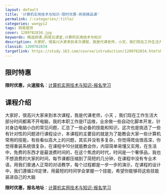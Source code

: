 ```yaml
---
layout: default
title: '计算机实用技术与知识-限时优惠-网易精品课'
permalink: /:categories/:title/
categories: wangyi2
tags: 网易提供
cover: 1209762834.jpg
keywords: 精选网课,网易云课堂,计算机实用技术与知识
description: 大家好，很高兴大家来到本次课程，我是代课老师，小天，我们现在工作生活大部分时间都离不开电脑，我的本职工作是IT运维，业余
classid: 1209762834
targetlink: https://study.163.com/course/introduction/1209762834.htm?share=1&shareId=1025206652&utm_campaign=share&utm_medium=iphoneShare&utm_source=&utm_u=1025206652
---
```


## 限时特惠

**限时优惠，火速报名**：[计算机实用技术与知识-报名学习](https://study.163.com/course/introduction/1209762834.htm?share=1&shareId=1025206652&utm_campaign=share&utm_medium=iphoneShare&utm_source=&utm_u=1025206652)

## 课程介绍

大家好，很高兴大家来到本次课程，我是代课老师，小天 ，我们现在工作生活大部分时间都离不开电脑，我的本职工作是IT运维，业余做一些自动化脚本开发，针对身边电脑小白的常见问题，汇总了一些必备的技能和知识，这次也是挑选了一些有针对性的问题进行课程设计，本课程的主要目的就是为了能教会大家一些计算机常用的技能，有些看似高大上的问题，其实并没有多复杂，你觉得爬虫很高深，你觉得重装系统很复杂，在课程中10分就能教会你，内容简单易懂又实用，在生活中，免费的东西才是最浪费时间的，在这个焦虑的时代，时间是一个奢侈品，我也不想浪费的大家的时间，每节课都压缩到了简短的几分钟，在课程中没有专业术语，用我们普通人正常的对话教学，每个过程都是一步一步的演示，在课程的设计中，我们遵循2/8定律，用最短的时间学会掌握一个技能，希望你能够将这些技能装进自己的大脑

**限时优惠，报名地址**：[计算机实用技术与知识-报名学习](https://study.163.com/course/introduction/1209762834.htm?share=1&shareId=1025206652&utm_campaign=share&utm_medium=iphoneShare&utm_source=&utm_u=1025206652)

